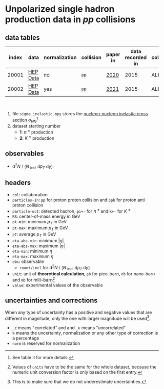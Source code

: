 # Unpolarized single hadron production data in <i>pp</i> collisions

## data tables

| index | data                     | normalization | collision | paper in             | data recorded in | collaboration |
| ----- | -----                    | -----         | -----     | -----                | -----            | -----         |
| 20001 | [HEP Data][link.10001.d] | no            | `pp`      | [2020][link.10001.p] | 2015             | ALICE         |
| 20002 | [HEP Data][link.10002.d] | yes           | `pp`      | [2021][link.10002.p] | 2015             | ALICE         |

<br/>

1. file `sigma_inelastic.npy` stores the [nucleon-nucleon inelastic cross section][link.sigma_inelastic] <i>&sigma;<sub>NN</sub></i>[^1]
2. dataset starting number
    - <b>1</b>: <i>&pi;</i> <sup>&pm;</sup> production
    - <b>2</b>: <i>K</i> <sup>&pm;</sup> production

[^1]: See table II for more details.

[link.10001.d]: https://www.hepdata.net/record/ins1759506
[link.10002.d]: https://www.hepdata.net/record/ins1797443

[link.10001.p]: https://link.aps.org/doi/10.1103/PhysRevC.101.044907 'DOI'
[link.10002.p]: https://link.springer.com/10.1140/epjc/s10052-020-08690-5 'DOI'

[link.sigma_inelastic]: https://link.aps.org/doi/10.1103/PhysRevC.97.054910 'DOI'

## observables

- d<sup>2</sup><i>N</i> / (<i>N</i> <sub>inel</sub> d<i>p<sub>T</sub></i> d<i>y</i>)

## headers

- `col`: collaboration
- `particles-in`: `pp` for proton proton collision and `ppb` for proton anti proton collision
- `particle-out`: detected hadron, `pi+-` for <i>&pi;</i> <sup>&pm;</sup> and `K+-` for <i>K</i> <sup>&pm;</sup>
- `RS`: center-of-mass energy in GeV
- `pt-min`: minimum <i>p<sub>T</sub></i> in GeV
- `pt-max`: maximum <i>p<sub>T</sub></i> in GeV
- `pT`: average <i>p<sub>T</sub></i> in GeV
- `eta-abs-min`: minimum |<i>&eta;</i>|
- `eta-abs-max`: maximum |<i>&eta;</i>|
- `eta-min`: minimum <i>&eta;</i>
- `eta-max`: maximum <i>&eta;</i>
- `obs`: observable
    - `count/inel` for d<sup>2</sup><i>N</i> / (<i>N</i> <sub>inel</sub> d<i>p<sub>T</sub></i> d<i>y</i>)
- `unit`: unit of <b>theoretical calculation</b>, `pb` for pico-barn, `nb` for nano-barn and `mb` for milli-barn[^2]
- `value`: experimental values of the observable

[^2]: Values of `units` have to be the same for the whole dataset, because the numeric unit conversion factor is only based on the first entry.

## uncertainties and corrections

When any type of uncertainty has a positive and negative values that are different in magnitude, only the one with larger magnitude will be used[^3].

- `_c` means "correlated" and and `_u` means "uncorrelated"
- `%` means the uncertainty, normalization or any other type of correction is a percentage
- `norm` is reserved for normalization

[^3]: This is to make sure that we do not underestimate uncertainties.
